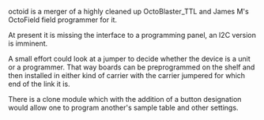 octoid is a merger of a highly cleaned up OctoBlaster_TTL and James M's OctoField field programmer for it.

At present it is missing the interface to a programming panel, an I2C version is imminent.

A small effort could look at a jumper to decide whether the device is a unit or a programmer. That way boards can be preprogrammed on the shelf and then installed in either kind of carrier with the carrier jumpered for which end of the link it is.

There is a clone module which with the addition of a button designation would allow one to program another's sample table and other settings.
